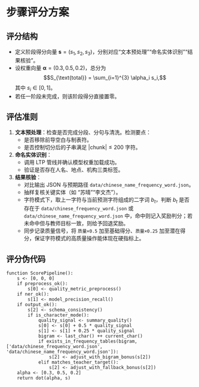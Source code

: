 # 步骤评分方案

## 评分结构
- 定义阶段得分向量 $\mathbf{s} = (s_1, s_2, s_3)$，分别对应“文本预处理”“命名实体识别”“结果核验”。
- 设权重向量 $\boldsymbol{\alpha} = (0.3, 0.5, 0.2)$，总分为
  $$S_{\text{total}} = \sum_{i=1}^{3} \alpha_i s_i,$$
  其中 $s_i \in [0,1]$。
- 若任一阶段未完成，则该阶段得分直接置零。

## 评估准则
1. **文本预处理**：检查是否完成分段、分句与清洗。检测要点：
   - 是否移除前导空白与制表符。
   - 是否控制切分后的子串满足 $|\text{chunk}| \leq 200$ 字符。
2. **命名实体识别**：
   - 调用 LTP 管线并确认模型权重加载成功。
   - 验证是否存在人名、地点、机构三类标签。
3. **结果核验**：
   - 对比输出 JSON 与预期路径 `data/chinese_name_frequency_word.json`。
   - 抽样复核关键实体（如 “苏晴”“李文杰”）。
   - 字符模式下，取上一字符与当前预测字符组成的二字词 $b_t$，判断 $b_t$ 是否存在于 `data/chinese_frequency_word.json` 或 `data/chinese_name_frequency_word.json` 中，命中则记入奖励判分；若未命中但与教师目标一致，则给予回退奖励。
   - 同步记录质量信号，将 `质量×0.5` 加至基础得分、`质量×0.25` 加至潜在得分，保证字符模式的高质量操作能体现在硬指标上。

## 评分伪代码
```pseudo
function ScorePipeline():
    s <- [0, 0, 0]
    if preprocess_ok():
        s[0] <- quality_metric_preprocess()
    if ner_ok():
        s[1] <- model_precision_recall()
    if output_ok():
        s[2] <- schema_consistency()
        if is_character_mode():
            quality_signal <- summary_quality()
            s[0] <- s[0] + 0.5 * quality_signal
            s[1] <- s[1] + 0.25 * quality_signal
            bigram <- last_char() ++ current_char()
            if exists_in_frequency_tables(bigram, ['data/chinese_frequency_word.json', 'data/chinese_name_frequency_word.json']):
                s[2] <- adjust_with_bigram_bonus(s[2])
            elif matches_teacher_target():
                s[2] <- adjust_with_fallback_bonus(s[2])
    alpha <- [0.3, 0.5, 0.2]
    return dot(alpha, s)
```
